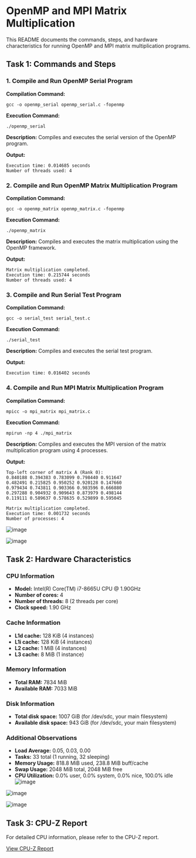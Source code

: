# OpenMP and MPI Matrix Multiplication

This README documents the commands, steps, and hardware characteristics for running OpenMP and MPI matrix multiplication programs.

## Task 1: Commands and Steps

### 1. Compile and Run OpenMP Serial Program

**Compilation Command:**
```
gcc -o openmp_serial openmp_serial.c -fopenmp
```

**Execution Command:**
```
./openmp_serial
```

**Description:** Compiles and executes the serial version of the OpenMP program.

**Output:**
```
Execution time: 0.014685 seconds
Number of threads used: 4
```

### 2. Compile and Run OpenMP Matrix Multiplication Program

**Compilation Command:**
```
gcc -o openmp_matrix openmp_matrix.c -fopenmp
```

**Execution Command:**
```
./openmp_matrix
```

**Description:** Compiles and executes the matrix multiplication using the OpenMP framework.

**Output:**
```
Matrix multiplication completed.
Execution time: 0.215744 seconds
Number of threads used: 4
```

### 3. Compile and Run Serial Test Program

**Compilation Command:**
```
gcc -o serial_test serial_test.c
```

**Execution Command:**
```
./serial_test
```

**Description:** Compiles and executes the serial test program.

**Output:**
```
Execution time: 0.016402 seconds
```

### 4. Compile and Run MPI Matrix Multiplication Program

**Compilation Command:**
```
mpicc -o mpi_matrix mpi_matrix.c
```

**Execution Command:**
```
mpirun -np 4 ./mpi_matrix
```

**Description:** Compiles and executes the MPI version of the matrix multiplication program using 4 processes.

**Output:**
```
Top-left corner of matrix A (Rank 0):
0.840188 0.394383 0.783099 0.798440 0.911647
0.482491 0.215825 0.950252 0.920128 0.147660
0.979434 0.743811 0.903366 0.983596 0.666880
0.297288 0.904932 0.909643 0.873979 0.498144
0.119111 0.589637 0.578635 0.529899 0.595045

Matrix multiplication completed.
Execution time: 0.001732 seconds
Number of processes: 4
```

![image](https://github.com/user-attachments/assets/8f6367ca-dbcd-4a02-91f9-94a65bed88e3)

![image](https://github.com/user-attachments/assets/6a44a020-4812-42f1-9978-182785eed0c3)


## Task 2: Hardware Characteristics

### CPU Information
- **Model:** Intel(R) Core(TM) i7-8665U CPU @ 1.90GHz
- **Number of cores:** 4
- **Number of threads:** 8 (2 threads per core)
- **Clock speed:** 1.90 GHz

### Cache Information
- **L1d cache:** 128 KiB (4 instances)
- **L1i cache:** 128 KiB (4 instances)
- **L2 cache:** 1 MiB (4 instances)
- **L3 cache:** 8 MiB (1 instance)

### Memory Information
- **Total RAM:** 7834 MiB
- **Available RAM:** 7033 MiB

### Disk Information
- **Total disk space:** 1007 GiB (for /dev/sdc, your main filesystem)
- **Available disk space:** 943 GiB (for /dev/sdc, your main filesystem)

### Additional Observations
- **Load Average:** 0.05, 0.03, 0.00
- **Tasks:** 33 total (1 running, 32 sleeping)
- **Memory Usage:** 818.8 MiB used, 238.8 MiB buff/cache
- **Swap Usage:** 2048 MiB total, 2048 MiB free
- **CPU Utilization:** 0.0% user, 0.0% system, 0.0% nice, 100.0% idle
![image](https://github.com/user-attachments/assets/51225517-da60-4573-9000-8b7aa3f390a8)

![image](https://github.com/user-attachments/assets/2118502e-a920-4b53-bacf-15b7e34f94ee)


![image](https://github.com/user-attachments/assets/e2ff049b-864f-4fde-af3a-f74dd3c794ae)


## Task 3: CPU-Z Report

For detailed CPU information, please refer to the CPU-Z report.

[View CPU-Z Report](https://htmlpreview.github.io/?https://github.com/RobasAhmedShah/Parallel-And-Distributed-Computing/blob/main/CPUZ-Report.html)


